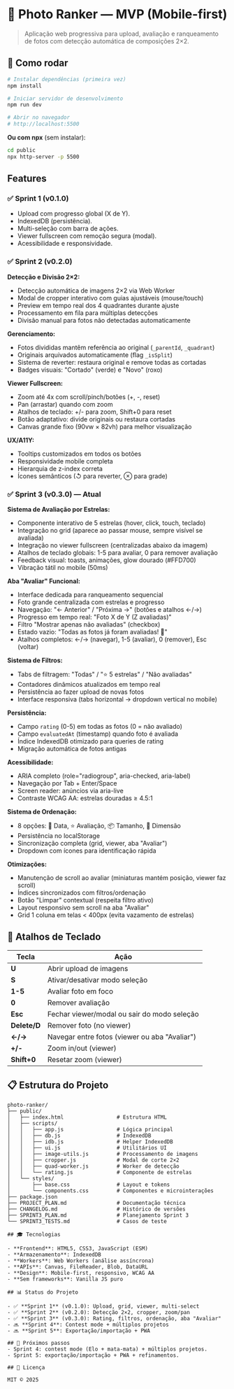 # 📸 Photo Ranker — MVP (Mobile-first)

> Aplicação web progressiva para upload, avaliação e ranqueamento de fotos com detecção automática de composições 2×2.

## 🚀 Como rodar

```bash
# Instalar dependências (primeira vez)
npm install

# Iniciar servidor de desenvolvimento
npm run dev

# Abrir no navegador
# http://localhost:5500
```

**Ou com npx** (sem instalar):
```bash
cd public
npx http-server -p 5500
```

## Features

### ✅ Sprint 1 (v0.1.0)
 - Upload com progresso global (X de Y).
 - IndexedDB (persistência).
 - Multi-seleção com barra de ações.
 - Viewer fullscreen com remoção segura (modal).
 - Acessibilidade e responsividade.

### ✅ Sprint 2 (v0.2.0)
**Detecção e Divisão 2×2:**
- Detecção automática de imagens 2×2 via Web Worker
- Modal de cropper interativo com guias ajustáveis (mouse/touch)
- Preview em tempo real dos 4 quadrantes durante ajuste
- Processamento em fila para múltiplas detecções
- Divisão manual para fotos não detectadas automaticamente

**Gerenciamento:**
- Fotos divididas mantêm referência ao original (`_parentId`, `_quadrant`)
- Originais arquivados automaticamente (flag `_isSplit`)
- Sistema de reverter: restaura original e remove todas as cortadas
- Badges visuais: "Cortado" (verde) e "Novo" (roxo)

**Viewer Fullscreen:**
- Zoom até 4x com scroll/pinch/botões (+, -, reset)
- Pan (arrastar) quando com zoom
- Atalhos de teclado: +/- para zoom, Shift+0 para reset
- Botão adaptativo: divide originais ou restaura cortadas
- Canvas grande fixo (90vw × 82vh) para melhor visualização

**UX/A11Y:**
- Tooltips customizados em todos os botões
- Responsividade mobile completa
- Hierarquia de z-index correta
- Ícones semânticos (↺ para reverter, ⊗ para grade)

### ✅ Sprint 3 (v0.3.0) — **Atual**
**Sistema de Avaliação por Estrelas:**
- Componente interativo de 5 estrelas (hover, click, touch, teclado)
- Integração no grid (aparece ao passar mouse, sempre visível se avaliada)
- Integração no viewer fullscreen (centralizadas abaixo da imagem)
- Atalhos de teclado globais: 1-5 para avaliar, 0 para remover avaliação
- Feedback visual: toasts, animações, glow dourado (#FFD700)
- Vibração tátil no mobile (50ms)

**Aba "Avaliar" Funcional:**
- Interface dedicada para ranqueamento sequencial
- Foto grande centralizada com estrelas e progresso
- Navegação: "← Anterior" / "Próxima →" (botões e atalhos ←/→)
- Progresso em tempo real: "Foto X de Y (Z avaliadas)"
- Filtro "Mostrar apenas não avaliadas" (checkbox)
- Estado vazio: "Todas as fotos já foram avaliadas! 🎉"
- Atalhos completos: ←/→ (navegar), 1-5 (avaliar), 0 (remover), Esc (voltar)

**Sistema de Filtros:**
- Tabs de filtragem: "Todas" / "⭐ 5 estrelas" / "Não avaliadas"
- Contadores dinâmicos atualizados em tempo real
- Persistência ao fazer upload de novas fotos
- Interface responsiva (tabs horizontal → dropdown vertical no mobile)

**Persistência:**
- Campo `rating` (0-5) em todas as fotos (0 = não avaliado)
- Campo `evaluatedAt` (timestamp) quando foto é avaliada
- Índice IndexedDB otimizado para queries de rating
- Migração automática de fotos antigas

**Acessibilidade:**
- ARIA completo (role="radiogroup", aria-checked, aria-label)
- Navegação por Tab + Enter/Space
- Screen reader: anúncios via aria-live
- Contraste WCAG AA: estrelas douradas ≥ 4.5:1

**Sistema de Ordenação:**
- 8 opções: 📅 Data, ⭐ Avaliação, 📦 Tamanho, 📏 Dimensão
- Persistência no localStorage
- Sincronização completa (grid, viewer, aba "Avaliar")
- Dropdown com ícones para identificação rápida

**Otimizações:**
- Manutenção de scroll ao avaliar (miniaturas mantém posição, viewer faz scroll)
- Índices sincronizados com filtros/ordenação
- Botão "Limpar" contextual (respeita filtro ativo)
- Layout responsivo sem scroll na aba "Avaliar"
- Grid 1 coluna em telas < 400px (evita vazamento de estrelas)

## 🎯 Atalhos de Teclado

| Tecla | Ação |
|-------|------|
| **U** | Abrir upload de imagens |
| **S** | Ativar/desativar modo seleção |
| **1-5** | Avaliar foto em foco |
| **0** | Remover avaliação |
| **Esc** | Fechar viewer/modal ou sair do modo seleção |
| **Delete/D** | Remover foto (no viewer) |
| **←/→** | Navegar entre fotos (viewer ou aba "Avaliar") |
| **+/-** | Zoom in/out (viewer) |
| **Shift+0** | Resetar zoom (viewer) |

## 📋 Estrutura do Projeto

```
photo-ranker/
├── public/
│   ├── index.html                 # Estrutura HTML
│   ├── scripts/
│   │   ├── app.js                 # Lógica principal
│   │   ├── db.js                  # IndexedDB
│   │   ├── idb.js                 # Helper IndexedDB
│   │   ├── ui.js                  # Utilitários UI
│   │   ├── image-utils.js         # Processamento de imagens
│   │   ├── cropper.js             # Modal de corte 2×2
│   │   ├── quad-worker.js         # Worker de detecção
│   │   └── rating.js              # Componente de estrelas
│   └── styles/
│       ├── base.css               # Layout e tokens
│       └── components.css         # Componentes e microinterações
├── package.json
├── PROJECT_PLAN.md                # Documentação técnica
├── CHANGELOG.md                   # Histórico de versões
├── SPRINT3_PLAN.md                # Planejamento Sprint 3
└── SPRINT3_TESTS.md               # Casos de teste

## 🎓 Tecnologias

- **Frontend**: HTML5, CSS3, JavaScript (ESM)
- **Armazenamento**: IndexedDB
- **Workers**: Web Workers (análise assíncrona)
- **APIs**: Canvas, FileReader, Blob, DataURL
- **Design**: Mobile-first, responsivo, WCAG AA
- **Sem frameworks**: Vanilla JS puro

## 📊 Status do Projeto

- ✅ **Sprint 1** (v0.1.0): Upload, grid, viewer, multi-select
- ✅ **Sprint 2** (v0.2.0): Detecção 2×2, cropper, zoom/pan
- ✅ **Sprint 3** (v0.3.0): Rating, filtros, ordenação, aba "Avaliar"
- 🔜 **Sprint 4**: Contest mode + múltiplos projetos
- 🔜 **Sprint 5**: Exportação/importação + PWA

## 📝 Próximos passos
- Sprint 4: contest mode (Elo + mata-mata) + múltiplos projetos.
- Sprint 5: exportação/importação + PWA + refinamentos.

## 📄 Licença

MIT © 2025